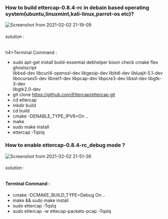 
### How to build ettercap-0.8.4-rc in debain based operating system(ubuntu,linuxmint,kali-linux,parrot-os etc)? ###

![Screenshot from 2021-02-02 21-19-09](https://user-images.githubusercontent.com/69615463/106626272-b8d46780-65a1-11eb-9aa3-6e04c39251be.png)


<h6>solution :</h6>

h4>Terminal Command :</h4>

+ sudo apt-get install build-essential debhelper bison check cmake flex ghostscript \
   libbsd-dev libcurl4-openssl-dev libgeoip-dev libltdl-dev libluajit-5.1-dev \
   libncurses5-dev libnet1-dev libpcap-dev libpcre3-dev libssl-dev libgtk-3-dev \
   libgtk2.0-dev
+ git clone https://github.com/Ettercap/ettercap.git
+ cd ettercap
+ mkdir build
+ cd build
+ cmake -DENABLE_TYPE_IPV6=On ..
+ make
+ sudo make install
+ ettercap -Tqslq

### How to enable ettercap-0.8.4-rc_debug mode ? ####

![Screenshot from 2021-02-02 21-51-36](https://user-images.githubusercontent.com/69615463/106626362-d9042680-65a1-11eb-8251-202d7107e0f3.png)


<h6>solution :</h6>

<h4>Terminal Command :</h4>

+ cmake -DCMAKE_BUILD_TYPE=Debug On ..
+ make && sudo make install
+ sudo ettercap -Tqslq
+ sudo ettercap -w ettecap-packets-pcap -Tqslq













